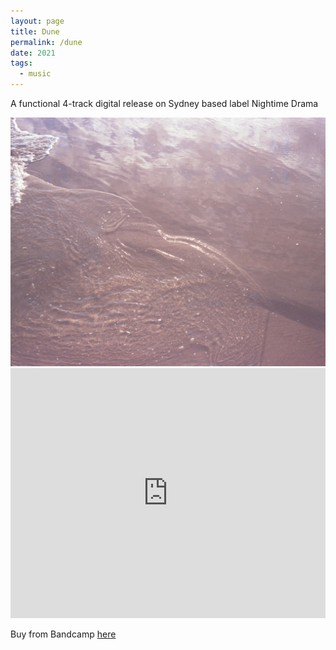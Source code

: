 ```yaml
---
layout: page
title: Dune
permalink: /dune
date: 2021
tags:
  - music
---
```

<p class="callout">A functional 4-track digital release on Sydney based label Nightime Drama</p>
<img src ="assets/studio/ulladulla.webp">
<iframe width="100%" height="400" scrolling="no" frameborder="no" allow="autoplay" src="https://w.soundcloud.com/player/?url=https%3A//api.soundcloud.com/playlists/1252509118&cauto_play=false&hide_related=true&show_comments=false&show_user=true&show_reposts=false&show_teaser=true"></iframe>

Buy from Bandcamp [here](https://nightimedrama.bandcamp.com/album/dune-ep?from=search&search_item_id=2369104894&search_item_type=a&search_match_part=?&search_page_id=4151127139&search_page_no=0&search_rank=3&logged_in_menubar=true)

